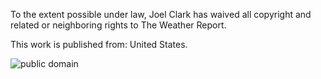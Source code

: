 To the extent possible under law, Joel Clark has waived all copyright and related or neighboring rights to The Weather Report. 

This work is published from: United States.

![public domain](https://licensebuttons.net/p/zero/1.0/88x31.png)